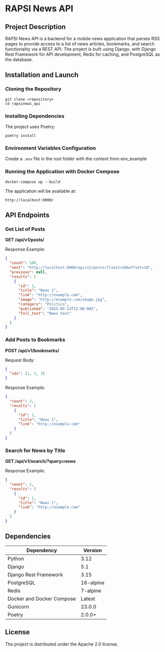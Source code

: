 # RAPSI News API

## Project Description

RAPSI News API is a backend for a mobile news application that parses RSS pages to provide access to a list of news articles, bookmarks, and search functionality via a REST API. The project is built using Django, with Django Rest Framework for API development, Redis for caching, and PostgreSQL as the database.

## Installation and Launch

### Cloning the Repository

```
git clone <repository>
cd rapsinews_api
```

### Installing Dependencies

The project uses Poetry:

```
poetry install
```

### Environment Variables Configuration

Create a `.env` file in the root folder with the context from env_example

### Running the Application with Docker Compose

```
docker-compose up --build
```

The application will be available at:

```
http://localhost:8000/
```

## API Endpoints

### Get List of Posts

**GET /api/v1/posts/**

Response Example:

```json
{
  "count": 100,
  "next": "http://localhost:8000/api/v1/posts/?limit=10&offset=10",
  "previous": null,
  "results": [
    {
      "id": 1,
      "title": "News 1",
      "link": "http://example.com",
      "image": "http://example.com/image.jpg",
      "category": "Politics",
      "published": "2025-05-13T12:00:00Z",
      "full_text": "News text"
    }
  ]
}
```

### Add Posts to Bookmarks

**POST /api/v1/bookmarks/**

Request Body:

```json
{
  "ids": [1, 2, 3]
}
```

Response Example:

```json
{
  "count": 3,
  "results": [
    {
      "id": 1,
      "title": "News 1",
      "link": "http://example.com"
    }
  ]
}
```

### Search for News by Title

**GET /api/v1/search/?query=news**

Response Example:

```json
{
  "count": 1,
  "results": [
    {
      "id": 1,
      "title": "News 1",
      "link": "http://example.com"
    }
  ]
}
```

## Dependencies

| Dependency                | Version   |
| ------------------------- | --------- |
| Python                    | 3.12      |
| Django                    | 5.1       |
| Django Rest Framework     | 3.15      |
| PostgreSQL                | 16-alpine |
| Redis                     | 7-alpine  |
| Docker and Docker Compose | Latest    |
| Gunicorn                  | 23.0.0    |
| Poetry                    | 2.0.0+    |

## License

The project is distributed under the Apache 2.0 license.
